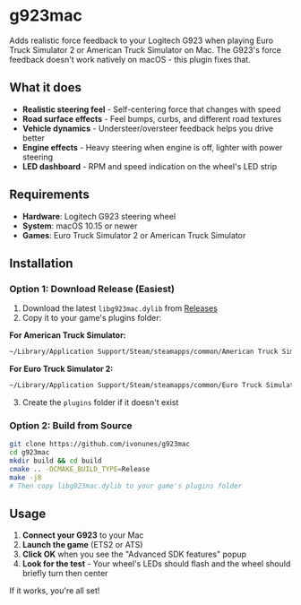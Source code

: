 # g923mac

Adds realistic force feedback to your Logitech G923 when playing Euro Truck Simulator 2 or American Truck Simulator on Mac. The G923's force feedback doesn't work natively on macOS - this plugin fixes that.

## What it does

- **Realistic steering feel** - Self-centering force that changes with speed
- **Road surface effects** - Feel bumps, curbs, and different road textures
- **Vehicle dynamics** - Understeer/oversteer feedback helps you drive better
- **Engine effects** - Heavy steering when engine is off, lighter with power steering
- **LED dashboard** - RPM and speed indication on the wheel's LED strip

## Requirements

- **Hardware**: Logitech G923 steering wheel
- **System**: macOS 10.15 or newer
- **Games**: Euro Truck Simulator 2 or American Truck Simulator

## Installation

### Option 1: Download Release (Easiest)
1. Download the latest `libg923mac.dylib` from [Releases](https://github.com/ivonunes/g923mac/releases)
2. Copy it to your game's plugins folder:

**For American Truck Simulator:**
```bash
~/Library/Application Support/Steam/steamapps/common/American Truck Simulator/American Truck Simulator.app/Contents/MacOS/plugins/
```

**For Euro Truck Simulator 2:**
```bash
~/Library/Application Support/Steam/steamapps/common/Euro Truck Simulator 2/Euro Truck Simulator 2.app/Contents/MacOS/plugins/
```

3. Create the `plugins` folder if it doesn't exist

### Option 2: Build from Source
```bash
git clone https://github.com/ivonunes/g923mac
cd g923mac
mkdir build && cd build
cmake .. -DCMAKE_BUILD_TYPE=Release
make -j8
# Then copy libg923mac.dylib to your game's plugins folder
```

## Usage

1. **Connect your G923** to your Mac
2. **Launch the game** (ETS2 or ATS)
3. **Click OK** when you see the "Advanced SDK features" popup
4. **Look for the test** - Your wheel's LEDs should flash and the wheel should briefly turn then center

If it works, you're all set!
